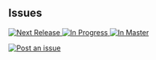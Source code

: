 
## Issues

[![Next Release](https://badge.waffle.io/mobileplayer/ios.png?label=Next%20Release&title=Next%20Release) ![In Progress](https://badge.waffle.io/neo4jrb/mobileplayer.ios?label=In%20Progress&title=In%20Progress) ![In Master](https://badge.waffle.io/neo4jrb/mobileplayer.ios?label=In%20Master&title=In%20Master)](https://waffle.io/neo4jrb/neo4j)

[![Post an issue](https://img.shields.io/badge/Bug%3F-Post%20an%20issue!-blue.svg)](https://waffle.io/mobileplayer/mobileplayer)
